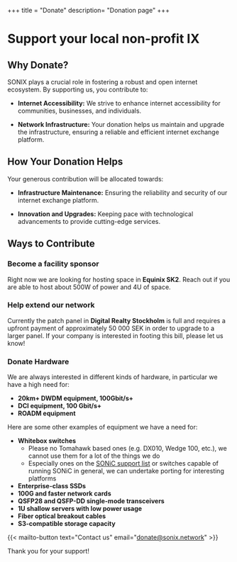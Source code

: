 +++
title = "Donate"
description= "Donation page"
+++

# Support your local non-profit IX

## Why Donate?

SONIX plays a crucial role in fostering a robust and open internet ecosystem. By supporting us, you contribute to:

- **Internet Accessibility:** We strive to enhance internet accessibility for communities, businesses, and individuals.

- **Network Infrastructure:** Your donation helps us maintain and upgrade the infrastructure, ensuring a reliable and efficient internet exchange platform.

## How Your Donation Helps

Your generous contribution will be allocated towards:

- **Infrastructure Maintenance:** Ensuring the reliability and security of our internet exchange platform.

- **Innovation and Upgrades:** Keeping pace with technological advancements to provide cutting-edge services.

## Ways to Contribute

### Become a facility sponsor

Right now we are looking for hosting space in **Equinix SK2**. Reach out if you
are able to host about 500W of power and 4U of space.

### Help extend our network

Currently the patch panel in **Digital Realty Stockholm** is full and requires
a upfront payment of approximately 50 000 SEK in order to upgrade to a larger
panel. If your company is interested in footing this bill, please let us know!

### Donate Hardware

We are always interested in different kinds of hardware, in particular we
have a high need for:

- **20km+ DWDM equipment, 100Gbit/s+**
- **DCI equipment, 100 Gbit/s+**
- **ROADM equipment**

Here are some other examples of equipment we have a need for:

- **Whitebox switches**
  - Please no Tomahawk based ones (e.g. DX010, Wedge 100, etc.), we cannot use them for a lot of the things we do
  - Especially ones on the [SONiC support list](https://sonic-net.github.io/SONiC/Supported-Devices-and-Platforms.html) or switches capable of running SONiC in general, we can undertake porting for interesting platforms
- **Enterprise-class SSDs**
- **100G and faster network cards**
- **QSFP28 and QSFP-DD single-mode transceivers**
- **1U shallow servers with low power usage**
- **Fiber optical breakout cables**
- **S3-compatible storage capacity**


{{< mailto-button text="Contact us" email="donate@sonix.network" >}}


Thank you for your support!

